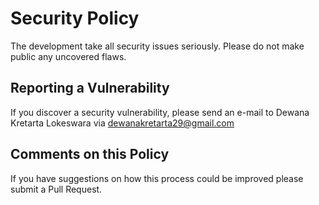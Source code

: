 # Security Policy

The development take all security issues seriously. Please do not make public any uncovered flaws.

## Reporting a Vulnerability

If you discover a security vulnerability, please send an e-mail to Dewana Kretarta Lokeswara via dewanakretarta29@gmail.com

## Comments on this Policy

If you have suggestions on how this process could be improved please submit a Pull Request.
